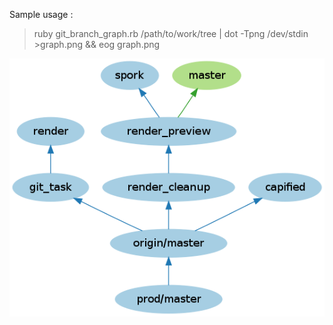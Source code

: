 Sample usage :
> ruby git_branch_graph.rb /path/to/work/tree | dot -Tpng /dev/stdin >graph.png && eog graph.png

![Sample image](http://github.com/piglop/git_branch_graph/raw/master/sample.png "Sample image")
